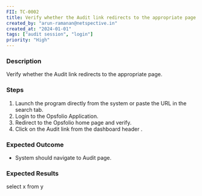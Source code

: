 ```yaml
---
FII: TC-0002
title: Verify whether the Audit link redirects to the appropriate page.
created_by: "arun-ramanan@netspective.in"
created_at: "2024-01-01"
tags: ["audit session", "login"]
priority: "High"
---
```


### Description
Verify whether the Audit link redirects to the appropriate page.

### Steps

1. Launch the program directly from the system or paste the URL in the search tab.
2. Login to the Opsfolio Application. 
3. Redirect to the Opsfolio home page and verify.
4. Click on the Audit link from the dashboard header .

### Expected Outcome

- System should navigate to Audit page.

### Expected Results
<query-result>select x from y</query-result>